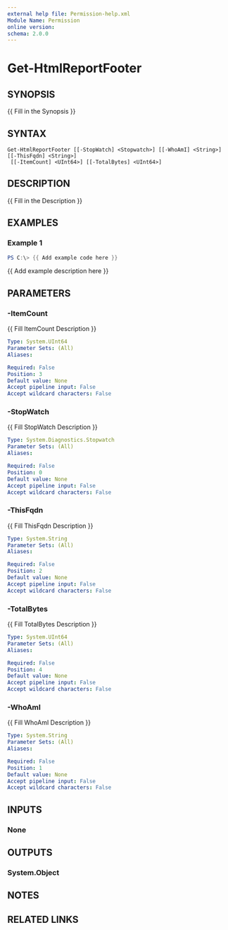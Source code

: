 ```yaml
---
external help file: Permission-help.xml
Module Name: Permission
online version:
schema: 2.0.0
---
```


# Get-HtmlReportFooter

## SYNOPSIS
{{ Fill in the Synopsis }}

## SYNTAX

```
Get-HtmlReportFooter [[-StopWatch] <Stopwatch>] [[-WhoAmI] <String>] [[-ThisFqdn] <String>]
 [[-ItemCount] <UInt64>] [[-TotalBytes] <UInt64>]
```

## DESCRIPTION
{{ Fill in the Description }}

## EXAMPLES

### Example 1
```powershell
PS C:\> {{ Add example code here }}
```

{{ Add example description here }}

## PARAMETERS

### -ItemCount
{{ Fill ItemCount Description }}

```yaml
Type: System.UInt64
Parameter Sets: (All)
Aliases:

Required: False
Position: 3
Default value: None
Accept pipeline input: False
Accept wildcard characters: False
```

### -StopWatch
{{ Fill StopWatch Description }}

```yaml
Type: System.Diagnostics.Stopwatch
Parameter Sets: (All)
Aliases:

Required: False
Position: 0
Default value: None
Accept pipeline input: False
Accept wildcard characters: False
```

### -ThisFqdn
{{ Fill ThisFqdn Description }}

```yaml
Type: System.String
Parameter Sets: (All)
Aliases:

Required: False
Position: 2
Default value: None
Accept pipeline input: False
Accept wildcard characters: False
```

### -TotalBytes
{{ Fill TotalBytes Description }}

```yaml
Type: System.UInt64
Parameter Sets: (All)
Aliases:

Required: False
Position: 4
Default value: None
Accept pipeline input: False
Accept wildcard characters: False
```

### -WhoAmI
{{ Fill WhoAmI Description }}

```yaml
Type: System.String
Parameter Sets: (All)
Aliases:

Required: False
Position: 1
Default value: None
Accept pipeline input: False
Accept wildcard characters: False
```

## INPUTS

### None

## OUTPUTS

### System.Object
## NOTES

## RELATED LINKS
